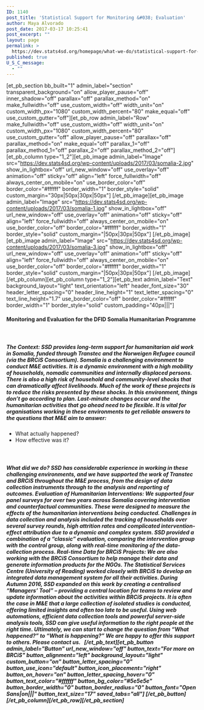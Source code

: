 ```yaml
---
ID: 1140
post_title: 'Statistical Support for Monitoring &#038; Evaluation'
author: Maya Alvorado
post_date: 2017-03-17 10:25:41
post_excerpt: ""
layout: page
permalink: >
  https://dev.stats4sd.org/homepage/what-we-do/statistical-support-for-monitoring-evaluation/
published: true
U_S_C_message:
  - ""
---
```

[et_pb_section bb_built="1" admin_label="section" transparent_background="on" allow_player_pause="off" inner_shadow="off" parallax="off" parallax_method="on" make_fullwidth="off" use_custom_width="off" width_unit="on" custom_width_px="1080" custom_width_percent="80" make_equal="off" use_custom_gutter="off"][et_pb_row admin_label="Row" make_fullwidth="off" use_custom_width="off" width_unit="on" custom_width_px="1080" custom_width_percent="80" use_custom_gutter="off" allow_player_pause="off" parallax="off" parallax_method="on" make_equal="off" parallax_1="off" parallax_method_1="off" parallax_2="off" parallax_method_2="off"][et_pb_column type="1_2"][et_pb_image admin_label="Image" src="https://dev.stats4sd.org/wp-content/uploads/2017/03/somalia-2.jpg" show_in_lightbox="off" url_new_window="off" use_overlay="off" animation="off" sticky="off" align="left" force_fullwidth="off" always_center_on_mobile="on" use_border_color="off" border_color="#ffffff" border_width="1" border_style="solid" custom_margin="30px|50px|30px|50px"] [/et_pb_image][et_pb_image admin_label="Image" src="https://dev.stats4sd.org/wp-content/uploads/2017/03/somalia-1.jpg" show_in_lightbox="off" url_new_window="off" use_overlay="off" animation="off" sticky="off" align="left" force_fullwidth="off" always_center_on_mobile="on" use_border_color="off" border_color="#ffffff" border_width="1" border_style="solid" custom_margin="|50px|30px|50px"] [/et_pb_image][et_pb_image admin_label="Image" src="https://dev.stats4sd.org/wp-content/uploads/2017/03/somalia-3.jpg" show_in_lightbox="off" url_new_window="off" use_overlay="off" animation="off" sticky="off" align="left" force_fullwidth="off" always_center_on_mobile="on" use_border_color="off" border_color="#ffffff" border_width="1" border_style="solid" custom_margin="|50px|30px|50px"] [/et_pb_image][/et_pb_column][et_pb_column type="1_2"][et_pb_text admin_label="Text" background_layout="light" text_orientation="left" header_font_size="30" header_letter_spacing="0" header_line_height="1" text_letter_spacing="0" text_line_height="1.7" use_border_color="off" border_color="#ffffff" border_width="1" border_style="solid" custom_padding="40px|||"] 
#### **Monitoring and Evaluation for the DFID Somalia Humanitarian Programme**

####    

##### The Context: SSD provides long-term support for humanitarian aid work in Somalia, funded through Transtec and the Norweigen Refugee council (via the BRCiS Consortium). Somalia is a challenging environment to conduct M&E activities. It is a dynamic environment with a high mobility of households, nomadic communities and internally displaced persons. There is also a high risk of household and community-level shocks that can dramatically affect livelihoods. Much of the work of these projects is to reduce the risks presented by these shocks. In this environment, things don’t go according to plan. Last-minute changes occur and the humanitarian activities that go ahead need to be flexible. It is vital for organisations working in these environments to get reliable answers to the questions that M&E aim to answer: 

*   What actually happened?
*   How effective was it?

####    

##### What did we do? SSD has considerable experience in working in these challenging environments, and we have supported the work of Transtec and BRCiS throughout the M&E process, from the design of data collection instruments through to the analysis and reporting of outcomes. Evaluation of Humanitarian Interventions: We supported four panel surveys for over two years across Somalia covering intervention and counterfactual communities. These were designed to measure the effects of the humanitarian interventions being conducted. Challenges in data collection and analysis included the tracking of households over several survey rounds, high attrition rates and complicated intervention-effect attribution due to a dynamic and complex system. SSD provided a combination of a “classic” evaluation, comparing the intervention group with the control group, along with real-time monitoring of the data-collection process. Real-time Data for BRCiS Projects: We are also working with the BRCiS Consortium to help manage their data and generate information products for the NGOs. The Statistical Services Centre (University of Reading) worked closely with BRCiS to develop an integrated data management system for all their activities. During Autumn 2016, SSD expanded on this work by creating a centralised “Managers’ Tool” – providing a central location for teams to review and update information about the activities within BRCiS projects. It is often the case in M&E that a large collection of isolated studies is conducted, offering limited insights and often too late to be useful. Using web automations, efficient data collection tools and powerful server-side analysis tools, SSD can give useful information to the right people at the right time. Ultimately, we can start to change the question from “What happened?” to “What is happening?” We are happy to offer this support to others. Please contact us.   [/et_pb_text][et_pb_button admin_label="Button" url_new_window="off" button_text="For more on BRCiS" button_alignment="left" background_layout="light" custom_button="on" button_letter_spacing="0" button_use_icon="default" button_icon_placement="right" button_on_hover="on" button_letter_spacing_hover="0" button_text_color="#ffffff" button_bg_color="#5e5e5e" button_border_width="0" button_border_radius="0" button_font="Open Sans|on|||" button_text_size="17" saved_tabs="all"] [/et_pb_button][/et_pb_column][/et_pb_row][/et_pb_section]